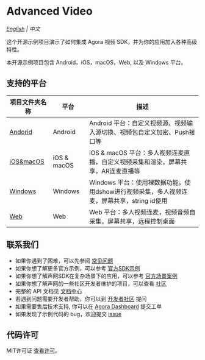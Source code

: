 # Advanced Video

*[English](README.md) | 中文*

这个开源示例项目演示了如何集成 Agora 视频 SDK，并为你的应用加入各种高级特性。

本开源示例项目包含 Android，iOS，macOS，Web, 以及 Windows 平台。

## 支持的平台

项目文件夹名称|平台|描述
---|---|---
[Andorid](./Android)|Android|Android 平台：自定义视频源、视频输入源切换、视频包自定义加密、Push接口等
[iOS&macOS](./iOS&macOS)|iOS & macOS|iOS & macOS 平台：多人视频连麦直播，自定义视频采集和渲染，屏幕共享，AR连麦直播等
[Windows](./Windows)|Windows|Windows 平台：使用裸数据功能，使用dshow进行视频采集，多人视频连麦，屏幕共享，string id使用
[Web](./Web)|Web|Web 平台：多人视频连麦，视频音频自采集，屏幕共享，远程控制桌面

## 联系我们

- 如果你遇到了困难，可以先参阅 [常见问题](https://docs.agora.io/cn/faq)
- 如果你想了解更多官方示例，可以参考 [官方SDK示例](https://github.com/AgoraIO)
- 如果你想了解声网SDK在复杂场景下的应用，可以参考 [官方场景案例](https://github.com/AgoraIO-usecase)
- 如果你想了解声网的一些社区开发者维护的项目，可以查看 [社区](https://github.com/AgoraIO-Community)
- 完整的 API 文档见 [文档中心](https://docs.agora.io/cn/)
- 若遇到问题需要开发者帮助，你可以到 [开发者社区](https://rtcdeveloper.com/) 提问
- 如果需要售后技术支持, 你可以在 [Agora Dashboard](https://dashboard.agora.io) 提交工单
- 如果发现了示例代码的 bug，欢迎提交 [issue](https://github.com/AgoraIO/Advanced-Video/issues)

## 代码许可

MIT许可证 [查看许可](LICENSE.md)。